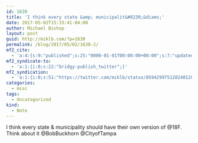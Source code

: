 ```yaml
---
id: 1630
title: 'I think every state &amp; municipalit&#8230;&diams;'
date: 2017-05-02T15:33:41-04:00
author: Michael Bishop
layout: post
guid: http://miklb.com/?p=1630
permalink: /blog/2017/05/02/1630-2/
mf2_cite:
  - 'a:4:{s:9:"published";s:25:"0000-01-01T00:00:00+00:00";s:7:"updated";s:25:"0000-01-01T00:00:00+00:00";s:8:"category";a:1:{i:0;s:0:"";}s:6:"author";a:0:{}}'
mf2_syndicate-to:
  - 'a:1:{i:0;s:22:"bridgy-publish_twitter";}'
mf2_syndication:
  - 'a:1:{i:0;s:51:"https://twitter.com/miklb/status/859429975128240128";}'
categories:
  - misc
tags:
  - Uncategorized
kind:
  - Note
---
```

I think every state & municipality should have their own version of @18F. Think about it @BobBuckhorn @CityofTampa 